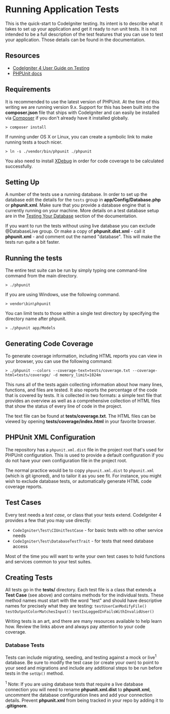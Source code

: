 # Running Application Tests

This is the quick-start to CodeIgniter testing. Its intent is to describe what
it takes to set up your application and get it ready to run unit tests.
It is not intended to be a full description of the test features that you can
use to test your application. Those details can be found in the documentation.

## Resources

* [CodeIgniter 4 User Guide on Testing](https://codeigniter4.github.io/userguide/testing/index.html)
* [PHPUnit docs](https://phpunit.de/documentation.html)

## Requirements

It is recommended to use the latest version of PHPUnit. At the time of this
writing we are running version 9.x. Support for this has been built into the
**composer.json** file that ships with CodeIgniter and can easily be installed
via [Composer](https://getcomposer.org/) if you don't already have it installed globally.

```console
> composer install
```

If running under OS X or Linux, you can create a symbolic link to make running tests a touch nicer.

```console
> ln -s ./vendor/bin/phpunit ./phpunit
```

You also need to install [XDebug](https://xdebug.org/index.php) in order
for code coverage to be calculated successfully.

## Setting Up

A number of the tests use a running database.
In order to set up the database edit the details for the `tests` group in
**app/Config/Database.php** or **phpunit.xml**. Make sure that you provide a database engine
that is currently running on your machine. More details on a test database setup are in the
[Testing Your Database](https://codeigniter4.github.io/userguide/testing/database.html) section of the documentation.

If you want to run the tests without using live database you can
exclude @DatabaseLive group. Or make a copy of **phpunit.dist.xml** -
call it **phpunit.xml** - and comment out the <testsuite> named "database". This will make
the tests run quite a bit faster.

## Running the tests

The entire test suite can be run by simply typing one command-line command from the main directory.

```console
> ./phpunit
```

If you are using Windows, use the following command.

```console
> vendor\bin\phpunit
```

You can limit tests to those within a single test directory by specifying the
directory name after phpunit.

```console
> ./phpunit app/Models
```

## Generating Code Coverage

To generate coverage information, including HTML reports you can view in your browser,
you can use the following command:

```console
> ./phpunit --colors --coverage-text=tests/coverage.txt --coverage-html=tests/coverage/ -d memory_limit=1024m
```

This runs all of the tests again collecting information about how many lines,
functions, and files are tested. It also reports the percentage of the code that is covered by tests.
It is collected in two formats: a simple text file that provides an overview as well
as a comprehensive collection of HTML files that show the status of every line of code in the project.

The text file can be found at **tests/coverage.txt**.
The HTML files can be viewed by opening **tests/coverage/index.html** in your favorite browser.

## PHPUnit XML Configuration

The repository has a ``phpunit.xml.dist`` file in the project root that's used for
PHPUnit configuration. This is used to provide a default configuration if you
do not have your own configuration file in the project root.

The normal practice would be to copy ``phpunit.xml.dist`` to ``phpunit.xml``
(which is git ignored), and to tailor it as you see fit.
For instance, you might wish to exclude database tests, or automatically generate
HTML code coverage reports.

## Test Cases

Every test needs a *test case*, or class that your tests extend. CodeIgniter 4
provides a few that you may use directly:
* `CodeIgniter\Test\CIUnitTestCase` - for basic tests with no other service needs
* `CodeIgniter\Test\DatabaseTestTrait` - for tests that need database access

Most of the time you will want to write your own test cases to hold functions and services
common to your test suites.

## Creating Tests

All tests go in the **tests/** directory. Each test file is a class that extends a
**Test Case** (see above) and contains methods for the individual tests. These method
names must start with the word "test" and should have descriptive names for precisely what
they are testing:
`testUserCanModifyFile()` `testOutputColorMatchesInput()` `testIsLoggedInFailsWithInvalidUser()`

Writing tests is an art, and there are many resources available to help learn how.
Review the links above and always pay attention to your code coverage.

### Database Tests

Tests can include migrating, seeding, and testing against a mock or live<sup>1</sup> database.
Be sure to modify the test case (or create your own) to point to your seed and migrations
and include any additional steps to be run before tests in the `setUp()` method.

<sup>1</sup> Note: If you are using database tests that require a live database connection
you will need to rename **phpunit.xml.dist** to **phpunit.xml**, uncomment the database
configuration lines and add your connection details. Prevent **phpunit.xml** from being
tracked in your repo by adding it to **.gitignore**.
